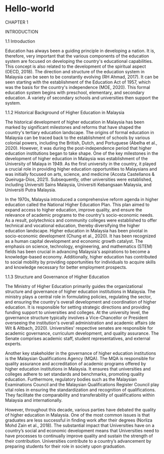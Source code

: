 # Hello-world

CHAPTER 1

INTRODUCTION

1.1	Introduction

Education has always been a guiding principle in developing a nation. It is, therefore, very important that the various components of the education system are focused on developing the country's educational capabilities. This concept is also related to the development of the spiritual aspect (OECD, 2018). The direction and structure of the education system in Malaysia can be seen to be constantly evolving (RH Ahmad, 2017). It can be seen starting with the establishment of the Education Act of 1957, which was the basis for the country's independence (MOE, 2020). This formal education system begins with preschool, elementary, and secondary education. A variety of secondary schools and universities then support the system.

1.1.2 Historical Background of Higher Education in Malaysia

The historical development of higher education in Malaysia has been marked by significant milestones and reforms that have shaped the country's tertiary education landscape. The origins of formal education in Malaysia can be traced back to the establishment of schools by various colonial powers, including the British, Dutch, and Portuguese (Abelha et al., 2020). However, it was during the post-independence period that higher education institutions began to take shape. One of the key milestones in the development of higher education in Malaysia was establishment of the University of Malaya in 1949. As the first university in the country, it played a crucial role in providing higher education opportunities to Malaysians and was initially focused on arts, science, and medicine (Acosta Castellanos & Queiruga-Dios, 2021). Subsequently, other universities were established, including Universiti Sains Malaysia, Universiti Kebangsaan Malaysia, and Universiti Putra Malaysia.

In the 1970s, Malaysia introduced a comprehensive reform agenda in higher education called the National Higher Education Plan. This plan aimed to expand access to higher education, improve quality, and ensure the relevance of academic programs to the country's socio-economic needs. As a result, polytechnics and community colleges were established to offer technical and vocational education, thereby diversifying the higher education landscape. Higher education in Malaysia has been pivotal in socio-economic development (Chung et al., 2020). It has been recognized as a human capital development and economic growth catalyst. The emphasis on science, technology, engineering, and mathematics (STEM) fields has been crucial in advancing Malaysia's aspirations to become a knowledge-based economy. Additionally, higher education has contributed to social mobility by providing opportunities for individuals to acquire skills and knowledge necessary for better employment prospects.

1.1.3 Structure and Governance of Higher Education

The Ministry of Higher Education primarily guides the organizational structure and governance of higher education institutions in Malaysia. The ministry plays a central role in formulating policies, regulating the sector, and ensuring the country's overall development and coordination of higher education. It is responsible for setting strategic directions and providing funding support to universities and colleges. At the university level, the governance structure typically involves a Vice-Chancellor or President overseeing the institution's overall administration and academic affairs (de Wit & Altbach, 2020). Universities' respective senates are responsible for academic governance, curriculum development, and quality assurance. The Senate comprises academic staff, student representatives, and external experts.

Another key stakeholder in the governance of higher education institutions is the Malaysian Qualifications Agency (MQA). The MQA is responsible for quality assurance and accreditation of academic programs offered by higher education institutions in Malaysia. It ensures that universities and colleges adhere to set standards and benchmarks, promoting quality education. Furthermore, regulatory bodies such as the Malaysian Examinations Council and the Malaysian Qualifications Register Council play vital roles in ensuring the standardization and recognition of qualifications. They facilitate the comparability and transferability of qualifications within Malaysia and internationally.

However, throughout this decade, various parties have debated the quality of higher education in Malaysia. One of the most common issues is that graduates are less successful in finding work after their degrees (Norliza Mohd Zain et al., 2018). The substantial impact that Universities have on a country’s social and economic development means that Universities need to have processes to continually improve quality and sustain the strength of their contribution. Universities contribute to a country’s advancement by preparing students for their role in society upon graduation. 
